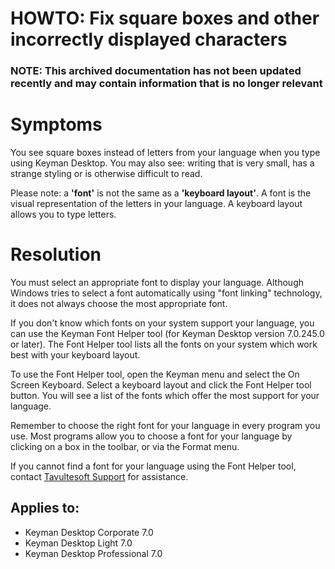 # HOWTO: Fix square boxes and other incorrectly displayed characters

### **NOTE**: This archived documentation has not been updated recently and may contain information that is no longer relevant


# Symptoms

You see square boxes instead of letters from your language when you type using Keyman Desktop.  You may also see: writing that is very small, has a strange styling or is otherwise difficult to read.

Please note: a **'font'** is not the same as a **'keyboard layout'**.  A font is the visual representation of the letters in your language. A keyboard layout allows you to type letters.

# Resolution

You must select an appropriate font to display your language.  Although Windows tries to select a font automatically using "font linking" technology, it does not always choose the most appropriate font.

If you don't know which fonts on your system support your language, you can use the Keyman Font Helper tool (for Keyman Desktop version 7.0.245.0 or later). The Font Helper tool lists all the fonts on your system which work best with your keyboard layout.

To use the Font Helper tool, open the Keyman menu and select the On Screen Keyboard. Select a keyboard layout and click the Font Helper tool button. You will see a list of the fonts which offer the most support for your language.

Remember to choose the right font for your language in every program you use. Most programs allow you to choose a font for your language by clicking on a box in the toolbar, or via the Format menu.

If you cannot find a font for your language using the Font Helper tool, contact [Tavultesoft Support](mailto:support@tavultesoft.com) for assistance.

## Applies to:
* Keyman Desktop Corporate 7.0
* Keyman Desktop Light 7.0
* Keyman Desktop Professional 7.0